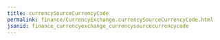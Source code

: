 ```yaml
---
title: currencySourceCurrencyCode
permalink: finance/CurrencyExchange.currencySourceCurrencyCode.html
jsonid: finance_currencyexchange_currencysourcecurrencycode
---
```

